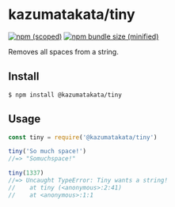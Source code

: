 # kazumatakata/tiny

[![npm (scoped)](https://img.shields.io/npm/v/@bamblehorse/tiny.svg)](https://www.npmjs.com/package/@bamblehorse/tiny)
[![npm bundle size (minified)](https://img.shields.io/bundlephobia/min/@bamblehorse/tiny.svg)](https://www.npmjs.com/package/@bamblehorse/tiny)

Removes all spaces from a string.

## Install

```
$ npm install @kazumatakata/tiny
```

## Usage

```js
const tiny = require('@kazumatakata/tiny')

tiny('So much space!')
//=> "Somuchspace!"

tiny(1337)
//=> Uncaught TypeError: Tiny wants a string!
//    at tiny (<anonymous>:2:41)
//    at <anonymous>:1:1
```
